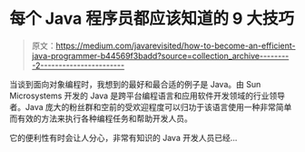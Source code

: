 # 每个 Java 程序员都应该知道的 9 大技巧

> 原文：<https://medium.com/javarevisited/how-to-become-an-efficient-java-programmer-b44569f3badd?source=collection_archive---------2----------------------->

当谈到面向对象编程时，我想到的最好和最合适的例子是 Java。由 Sun Microsystems 开发的 Java 是跨平台编程语言和应用软件开发领域的行业领导者。Java 庞大的粉丝群和空前的受欢迎程度可以归功于该语言使用一种非常简单而有效的方法来执行各种编程任务和帮助开发人员。

它的便利性有时会让人分心，非常有知识的 Java 开发人员已经…